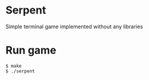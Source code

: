 # Serpent
Simple terminal game implemented without any libraries

# Run game
```console
$ make
$ ./serpent
```
